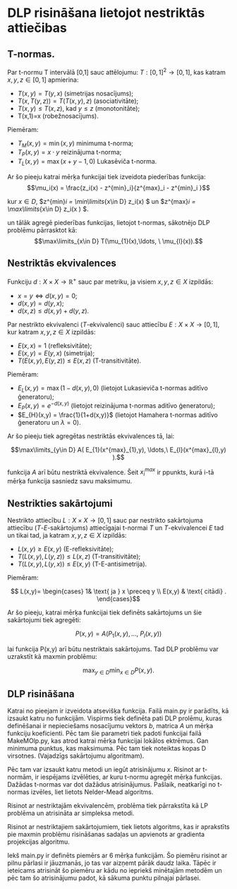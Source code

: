 # DLP risināšana lietojot nestriktās attiečibas


## T-normas. 


   Par t-normu T intervālā [0,1] sauc attēlojumu: $T: [0,1]^{2} \to [0,1]$, kas katram $x,y,z \in [0,1]$ apmierina:


* $T(x,y)=T(y,x)$ (simetrijas nosacījums);
* $T(x,T(y,z))=T(T(x,y),z)$ (asociativitāte);
* $T(x,y)\leq T(x,z)$,  kad $y\leq z$ (monotonitāte);
* T(x,1)=x (robežnosacījums). 

Piemēram:
* $T_{M}(x,y) = \min(x,y)$ minimuma t-norma;
* $T_{P}(x,y) = x\cdot y$ reizinājuma t-norma;
* $T_{L}(x,y) = \max(x+y-1,0)$ Lukasēviča t-norma.


Ar šo pieeju katrai mērķa funkcijai tiek izveidota piederības funkcija:
$$\mu_i(x) = \frac{z_i(x) - z^{min}_i}{z^{max}_i - z^{min}_i }$$

kur $x \in D$, $z^{min}_i = \min\limits_{x\in D} z_i(x) $ un $z^{max}_i =  \max\limits_{x\in D}  z_i(x ) $.

un tālāk agregē piederības funkcijas, lietojot t-normas, sākotnējo DLP problēmu pārrasktot kā:     
$$\max\limits_{x\in D} T(\mu_{1}(x),\ldots, \ \mu_{l}(x)).$$





## Nestriktās ekvivalences

Funkciju $d:X \times X \to \mathbb{R^{+}}$ sauc par metriku, ja visiem $x,y,z \in X$ izpildās:


* $x=y \iff d(x,y) =0$;
* $d(x,y) = d(y,x)$;
* $d(x,z)\leq d(x,y) + d(y,z)$.

Par nestrikto ekvivalenci ($T$-ekvivalenci) sauc attiecību   $E:X\times X \to [0,1]$, kur katram $x,y,z \in X$ izpildās: 

*  $E(x,x) = 1$ (refleksivitāte);
*  $E(x,y) = E(y,x)$ (simetrija);
* $T(E(x,y),E(y,z)) \leq E(x,z)$ (T-transitivitāte).

Piemēram:

* $E_{L}(x,y) = \max(1- d(x,y),0)$  (lietojot Lukasieviča t-normas aditīvo ģeneratoru);
* $E_{P}(x,y) = e^{-d(x,y)}$ (lietojot reizinājuma t-normas aditīvo ģeneratoru);
* $E_{H}(x,y)  = \frac{1}{1+d(x,y)}$ (lietojot Hamahera t-normas aditīvo ģeneratoru un $\lambda =0$).

Ar šo pieeju tiek agregētas nestriktās ekvivalences tā, lai:

$$\max\limits_{y\in D} A(  E_{1}(x^{max}_{1},y), \ldots,\ E_{l}(x^{max}_{l},y)  ).$$

funkcija $A$ arī būtu nestriktā ekvivalence. Šeit $x_{i}^{max}$ ir ppunkts, kurā i-tā mērķa funkcija sasniedz savu maksimumu. 


## Nestrikties sakārtojumi


 Nestrikto attiecību $L: X \times X \to [0,1]$  sauc par nestrikto sakārtojuma attiecību ($T$-$E$-sakārtojums) attiecīgajai  t-normai $T$ un $T$-ekvivalencei  $E$  tad un tikai tad, ja katram $x,y,z \in X$ izpildās:

* $L(x,y) \geq E(x,y)$  (E-refleksivitāte);
* $T(L(x,y),L(y,z)) \leq L(x,z)$ (T-transitivitāte);
* $T(L(x,y),L(y,x)) \leq E(x,y)$ (T-E-antisimetrija).

Piemēram: 

$$
L(x,y)=    \begin{cases} 
1&  \text{ ja } x \preceq y  \\
E(x,y)  & \text{ citādi} . 
\end{cases}$$


Ar šo pieeju, katrai mērķa funkcijai tiek definēts sakārtojums un šie sakārtojumi tiek agregēti: 

   $$P(x,y) = A(P_{1}(x,y), \ldots, \ P_{l}(x,y))$$

lai funkcija P(x,y) arī būtu nestriktais sakārtojums. Tad DLP problēmu var uzrakstīt kā maxmin problēmu: 

$$\max_{y\in D} \min_{x\in D} P(x,y).$$

## DLP risināšana

Katrai no pieejam ir izveidota atsevišķa funkcija. Failā main.py ir parādīts, kā izsaukt katru no funkcijām. Vispirms tiek definēta pati DLP prolēmu, kuras definēšanai ir nepieciešams nosacījumu vektors $b$, matrica $A$ un mērķa funkciju koeficienti. Pēc tam šie parametri tiek padoti funkcijai failā MakeMOlp.py, kas atrod katrai mērķa funkcijai lokālos ektrēmus. Gan minimuma punktus, kas maksimuma. Pēc tam tiek noteiktas kopas D virsotnes. (Vajadzīgs sakārtojumu algoritmam).

Pēc tam var izsaukt katru metodi un iegūt atrisinājumu $x$. Risinot ar t-normām, ir iespējams izvēlēties, ar kuru t-normu agregēt mērķa funkcijas. Dažādas t-normas var dot dažādus atrisinājumus. Pašlaik, neatkarīgi no t-normas izvēles, liet lietots Nelder-Mead algoritms.

Risinot ar nestriktajām ekvivalencēm, problēma tiek pārrakstīta kā LP problēma un atrisināta ar simpleksa metodi.

Risinot ar nestriktajiem sakārtojumiem, tiek lietots algoritms, kas ir aprakstīts pie maxmin problēmu risināšanas sadaļas un apvienots ar gradienta projekcijas algoritmu.

Iekš main.py ir definēts piemērs ar 6 mērķa funkcijām. Šo piemēru risinot ar pilnu pārlasi ir jāuzmanās, jo tas var aizņemt pārāk daudz laika. Tāpēc ir ieteicams atrisināt šo piemēru ar kādu no iepriekš minētajām metodēm un pēc tam šo atrisinājumu padot, kā sākuma punktu pilnajai pārlasei.

